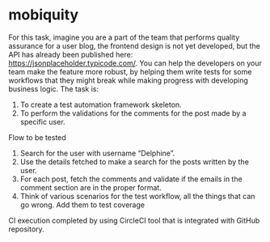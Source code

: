 # mobiquity
For this task, imagine you are a part of the team that performs quality
assurance for a user blog, the frontend design is not yet developed, but the
API has already been published here:
https://jsonplaceholder.typicode.com/.
You can help the developers on your team make the feature more
robust, by helping them write tests for some workflows that they might
break while making progress with developing business logic. The task is:
1. To create a test automation framework skeleton.
2. To perform the validations for the comments for the post made by a
specific user.

Flow to be tested

1. Search for the user with username “Delphine”.
2. Use the details fetched to make a search for the posts written by the
user.
3. For each post, fetch the comments and validate if the emails in the
comment section are in the proper format.
4. Think of various scenarios for the test workflow, all the things that
can go wrong. Add them to test coverage


CI execution completed by using CircleCI tool that is integrated with GitHub repository.
